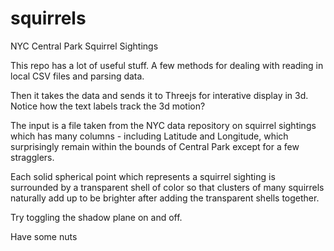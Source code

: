 # squirrels
NYC Central Park Squirrel Sightings

This repo has a lot of useful stuff.  A few methods for dealing with reading in local CSV files and parsing data.

Then it takes the data and sends it to Threejs for interative display in 3d. Notice how the text labels track the 3d motion?

The input is a file taken from the NYC data repository on squirrel sightings which has many columns - including Latitude and Longitude, which surprisingly remain within the bounds of Central Park except for a few stragglers.

Each solid spherical point which represents a squirrel sighting is surrounded by a transparent shell of color so that clusters of many squirrels naturally add up to be brighter after adding the transparent shells together.

Try toggling the shadow plane on and off.

Have some nuts







